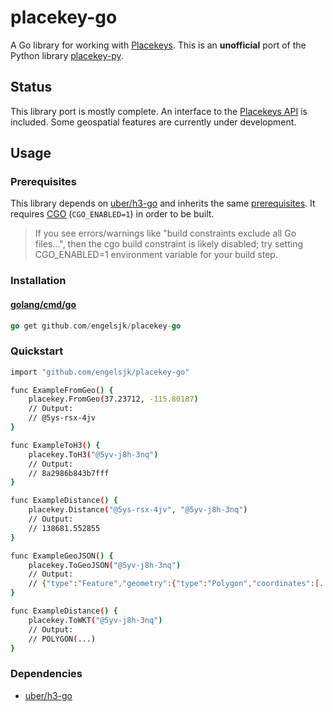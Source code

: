 # placekey-go

A Go library for working with [Placekeys](https://www.placekey.io/). This is an **unofficial** port of the Python library [placekey-py](https://github.com/Placekey/placekey-py).

## Status

This library port is mostly complete. An interface to the [Placekeys API](https://docs.placekey.io) is included. Some geospatial features are currently under development. 

## Usage

### Prerequisites

This library depends on [uber/h3-go](https://github.com/uber/h3-go) and inherits the same [prerequisites](https://github.com/uber/h3-go#prerequisites). It requires [CGO](https://golang.org/cmd/cgo/) (```CGO_ENABLED=1```) in order to be built.

> If you see errors/warnings like "build constraints exclude all Go files...", then the cgo build constraint is likely disabled; try setting CGO_ENABLED=1 environment variable for your build step.

### Installation

#### [golang/cmd/go](https://golang.org/cmd/go/)

```go
go get github.com/engelsjk/placekey-go
```

### Quickstart

```bash
import "github.com/engelsjk/placekey-go"

func ExampleFromGeo() {
    placekey.FromGeo(37.23712, -115.80187)
    // Output:
    // @5ys-rsx-4jv
}

func ExampleToH3() {
    placekey.ToH3("@5yv-j8h-3nq")
    // Output:
    // 8a2986b843b7fff
}

func ExampleDistance() {
    placekey.Distance("@5ys-rsx-4jv", "@5yv-j8h-3nq")
    // Output:
    // 138681.552855
}

func ExampleGeoJSON() {
    placekey.ToGeoJSON("@5yv-j8h-3nq")
    // Output:
    // {"type":"Feature","geometry":{"type":"Polygon","coordinates":[...]},"properties":null}
}

func ExampleDistance() {
    placekey.ToWKT("@5yv-j8h-3nq")
    // Output:
    // POLYGON(...)
}

```

### Dependencies

* [uber/h3-go](https://github.com/uber/h3-go)
